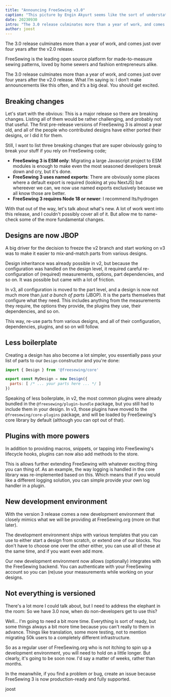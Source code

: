 ```yaml
---
title: "Announcing FreeSewing v3.0"
caption: "This picture by Engin Akyurt seems like the sort of understated celebration that is suitable or this announcement"
date: 20230930
intro: "The 3.0 release culminates more than a year of work, and comes just over four years after the v2.0 release.  What I'm saying is: I don't make announcements like this often, and it's a <em x-id=\"3\">big deal</em>. You should get excited."
author: joost
---
```


The 3.0 release culminates more than a year of work, and comes just over four years after the v2.0 release.

FreeSewing is the leading open source platform for made-to-measure sewing patterns, loved by home sewers and fashion entrepreneurs alike.

The 3.0 release culminates more than a year of work, and comes just over four years after the v2.0 release.  What I’m saying is: I don’t make announcements like this often, and it’s a big deal. You should get excited.

## Breaking changes

Let's start with the obvious: This is a major release so there are breaking changes. Listing all of them would be rather challenging, and probably not that useful. The first pre-release versions of FreeSewing 3 is almost a year old, and all of the people who contributed designs  have either ported their designs, or I did it for them.

Still, I want to list three breaking changes that are super obviously going to break your stuff if you rely on FreeSewing code;

- **FreeSewing 3 is ESM only**: Migrating a large Javascript project to ESM modules is enough to make even the most seasoned developers break down and cry, but it's done.
- **FreeSewing 3 uses named exports**: There are obviously some places where a default export is required (looking at you NextJS) but whereever we can, we now use named exports exclusively because we all know those are better.
- **FreeSewing 3 requires Node 18 or newer**: I recommend lts/hydrogen

With that out of the way, let's talk about what's new. A lot of work went into this release, and I couldn't possibly cover all of it. But allow me to name-check some of the more fundamental changes.

## Designs are now JBOP

A big driver for the decision to freeze the v2 branch and start working on v3 was to make it easier to mix-and-match parts from various designs.

Design inheritance was already possible in v2, but because the configuration was handled on the design level, it required careful re-configuration of (required) measurements, options, part dependencies, and so on. It was possible but came with a lot of friction.

In v3, all configuration is moved to the part level, and a design is now not much more than *just a bunch of parts* (JBOP).  It is the parts themselves that configure what they need. This includes anything from the measurements they require, the options they provide, the plugins they use, their dependencies, and so on.

This way, re-use parts from various designs, and all of their configuration, dependencies, plugins, and so on will follow.

## Less boilerplate

Creating a design has also become a lot simpler, you essentially pass your list of parts to our `Design` constructor and you're done:

```mjs
import { Design } from '@freesewing/core'

export const MyDesign = new Design({ 
  parts: [ /* ... your parts here ... */ ]
})
```

Speaking of less boilerplate, in v2, the most common plugins were already bundled in the `@freesewing/plugin-bundle` package, but you still had to include them in your design.  In v3, those plugins have moved to the `@freesewing/core-plugins` package, and will be loaded by FreeSewing's core library by default (although you can opt out of that).

## Plugins with more powers

In addition to providing macros, snippets, or tapping into FreeSewing's lifecycle hooks, plugins can now also add methods to the store.

This is allows further extending FreeSewing with whatever exciting thing you can thing of.  As an example, the way logging is handled in the core library was re-implemented based on this.  Which means that if you would like a different logging solution, you can simple provide your own log handler in a plugin.

## New development environment

With the version 3 release comes a new development environment that closely mimics what we will be providing at FreeSewing.org (more on that later).

The development environment ships with various templates that you can use to either start a design from scratch, or extend one of our blocks. You don't have to choose one over the other either, you can use all of these at the same time, and if you want even add more.

Our new development environment now allows (optionally) integrates with the FreeSewing backend. You can authenticate with your FreeSewing account so you can (re)use your measurements while working on your designs.

## Not everything is versioned

There's a lot more I could talk about, but I need to address the elephant in the room: So we have 3.0 now, when do non-developers get to use this?

Well... I'm going to need a bit more time. Everything is sort of ready, but some things always a bit more time because you can't really to them in advance. Things like translation, some more testing, not to mention migrating 50k users to a completely different infrastructure.

So as a regular user of FreeSewing.org who is not itching to spin up a development environment, you will need to hold on a little longer.  But clearly, it's going to be soon now. I'd say a matter of weeks, rather than months.

In the meanwhile, if you find a problem or bug, create an issue because FreeSewing 3 is now production-ready and fully supported.

joost


